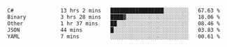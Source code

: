 <!--START_SECTION:waka-->

```txt
C#               13 hrs 2 mins   █████████████████░░░░░░░░   67.63 %
Binary           3 hrs 28 mins   ████▓░░░░░░░░░░░░░░░░░░░░   18.06 %
Other            1 hr 37 mins    ██░░░░░░░░░░░░░░░░░░░░░░░   08.46 %
JSON             44 mins         █░░░░░░░░░░░░░░░░░░░░░░░░   03.83 %
YAML             7 mins          ░░░░░░░░░░░░░░░░░░░░░░░░░   00.61 %
```

<!--END_SECTION:waka-->
